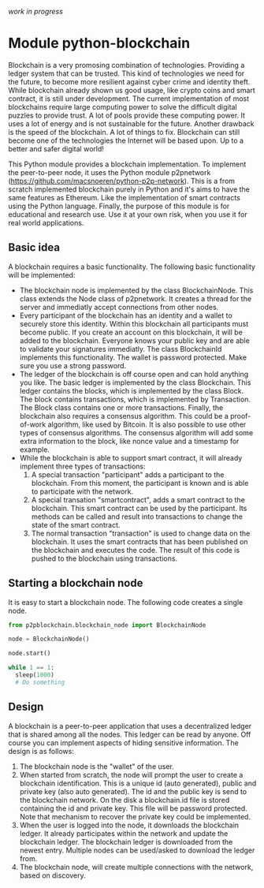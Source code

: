 _work in progress_

# Module python-blockchain

Blockchain is a very promosing combination of technologies. Providing a ledger system that can be trusted. This kind of technologies we need for the future, to become more resilient against cyber crime and identity theft. While blockchain already shown us good usage, like crypto coins and smart contract, it is still under development. The current implementation of most blockchains require large computing power to solve the difficult digital puzzles to provide trust. A lot of pools provide these computing power. It uses a lot of energy and is not sustainable for the future. Another drawback is the speed of the blockchain. A lot of things to fix. Blockchain can still become one of the technologies the Internet will be based upon. Up to a better and safer digital world!

This Python module provides a blockchain implementation. To implement the peer-to-peer node, it uses the Python module p2pnetwork (https://github.com/macsnoeren/python-p2p-network). This is a from scratch implemented blockchain purely in Python and it's aims to have the same features as Ethereum. Like the implementation of smart contracts using the Python language. Finally, the purpose of this module is for educational and research use. Use it at your own risk, when you use it for real world applications.

## Basic idea

A blockchain requires a basic functionality. The following basic functionality will be implemented:
- The blockchain node is implemented by the class BlockchainNode. This class extends the Node class of p2pnetwork. It creates a thread for the server and immediatly accept connections from other nodes.
- Every participant of the blockchain has an identity and a wallet to securely store this identity. Within this blockchain all participants must become public. If you create an account on this blockchain, it will be added to the blockchain. Everyone knows your public key and are able to validate your signatures immediatly. The class BlockchainId implements this functionality. The wallet is password protected. Make sure you use a strong password.
- The ledger of the blockchain is off course open and can hold anything you like. The basic ledger is implemented by the class Blockchain. This ledger contains the blocks, which is implemented by the class Block. The block contains transactions, which is implemented by Transaction. The Block class contains one or more transactions. Finally, the blockchain also requires a consensus algorithm. This could be a proof-of-work algorithm, like used by Bitcoin. It is also possible to use other types of consensus algorithms. The consensus algorithm will add some extra information to the block, like nonce value and a timestamp for example.
- While the blockchain is able to support smart contract, it will already implement three types of transactions:
    1. A special transaction "participant" adds a participant to the blockchain. From this moment, the participant is known and is able to participate with the network.
    2. A special transation "smartcontract", adds a smart contract to the blockchain. This smart contract can be used by the participant. Its methods can be called and result into transactions to change the state of the smart contract.
    3. The normal transaction "transaction" is used to change data on the blockchain. It uses the smart contracts that has been published on the blockchain and executes the code. The result of this code is pushed to the blockchain using transactions.

## Starting a blockchain node

It is easy to start a blockchain node. The following code creates a single node.

```python
from p2pblockchain.blockchain_node import BlockchainNode

node = BlockchainNode()

node.start()

while 1 == 1:
  sleep(1000)
  # Do something
```


## Design
A blockchain is a peer-to-peer application that uses a decentralized ledger that is shared among all the nodes. This ledger can be read by anyone. Off course you can implement aspects of hiding sensitive information. The design is as follows:
1. The blockchain node is the "wallet" of the user.
2. When started from scratch, the node will prompt the user to create a blockchain identification. This is a unique id (auto generated), public and private key (also auto generated). The id and the public key is send to the blockchain network. On the disk a blockchain.id file is stored containing the id and private key. This file will be password protected. Note that mechanism to recover the private key could be implemented. 
3. When the user is logged into the node, it downloads the blockchain ledger. It already participates within the network and update the blockchain ledger. The blockchain ledger is downloaded from the newest entry. Multiple nodes can be used/asked to download the ledger from.
4. The blockchain node, will create multiple connections with the network, based on discovery. 
